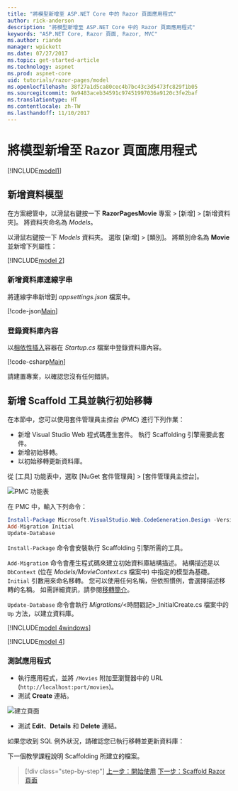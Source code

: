 ```yaml
---
title: "將模型新增至 ASP.NET Core 中的 Razor 頁面應用程式"
author: rick-anderson
description: "將模型新增至 ASP.NET Core 中的 Razor 頁面應用程式"
keywords: "ASP.NET Core, Razor 頁面, Razor, MVC"
ms.author: riande
manager: wpickett
ms.date: 07/27/2017
ms.topic: get-started-article
ms.technology: aspnet
ms.prod: aspnet-core
uid: tutorials/razor-pages/model
ms.openlocfilehash: 38f27a1d5ca80cec4b7bc43c3d5473fc829f1b05
ms.sourcegitcommit: 9a9483aceb34591c97451997036a9120c3fe2baf
ms.translationtype: HT
ms.contentlocale: zh-TW
ms.lasthandoff: 11/10/2017
---
```

# <a name="adding-a-model-to-a-razor-pages-app"></a>將模型新增至 Razor 頁面應用程式

[!INCLUDE[model1](../../includes/RP/model1.md)]

## <a name="add-a-data-model"></a>新增資料模型

在方案總管中，以滑鼠右鍵按一下 **RazorPagesMovie** 專案 > [新增] > [新增資料夾]。 將資料夾命名為 *Models*。

以滑鼠右鍵按一下 *Models* 資料夾。 選取 [新增] > [類別]。 將類別命名為 **Movie** 並新增下列屬性：

[!INCLUDE[model 2](../../includes/RP/model2.md)]

<a name="cs"></a>
### <a name="add-a-database-connection-string"></a>新增資料庫連線字串

將連線字串新增到 *appsettings.json* 檔案中。

[!code-json[Main](../../tutorials/razor-pages/razor-pages-start/sample/RazorPagesMovie/appsettings.json?highlight=8-10)]

<a name="reg"></a>
###  <a name="register-the-database-context"></a>登錄資料庫內容

以[相依性插入](xref:fundamentals/dependency-injection)容器在 *Startup.cs* 檔案中登錄資料庫內容。

[!code-csharp[Main](../../tutorials/razor-pages/razor-pages-start/sample/RazorPagesMovie/Startup.cs?name=snippet_ConfigureServices&highlight=3-6)]

請建置專案，以確認您沒有任何錯誤。

<a name="pmc"></a>
## <a name="add-scaffold-tooling-and-perform-initial-migration"></a>新增 Scaffold 工具並執行初始移轉

在本節中，您可以使用套件管理員主控台 (PMC) 進行下列作業：

* 新增 Visual Studio Web 程式碼產生套件。 執行 Scaffolding 引擎需要此套件。
* 新增初始移轉。
* 以初始移轉更新資料庫。

從 [工具] 功能表中，選取 [NuGet 套件管理員] > [套件管理員主控台]。

  ![PMC 功能表](../first-mvc-app/adding-model/_static/pmc.png)

在 PMC 中，輸入下列命令：

```powershell
Install-Package Microsoft.VisualStudio.Web.CodeGeneration.Design -Version 2.0.0
Add-Migration Initial
Update-Database
```

`Install-Package` 命令會安裝執行 Scaffolding 引擎所需的工具。

`Add-Migration` 命令會產生程式碼來建立初始資料庫結構描述。 結構描述是以 `DbContext` (位在 *Models/MovieContext.cs* 檔案中) 中指定的模型為基礎。 `Initial` 引數用來命名移轉。 您可以使用任何名稱，但依照慣例，會選擇描述移轉的名稱。 如需詳細資訊，請參閱[移轉簡介](xref:data/ef-mvc/migrations#introduction-to-migrations)。

`Update-Database` 命令會執行 *Migrations/*\<時間戳記>_InitialCreate.cs 檔案中的 `Up` 方法，以建立資料庫。

[!INCLUDE[model 4windows](../../includes/RP/model4Win.md)]

[!INCLUDE[model 4](../../includes/RP/model4tbl.md)]

<a name="test"></a>
### <a name="test-the-app"></a>測試應用程式

* 執行應用程式，並將 `/Movies` 附加至瀏覽器中的 URL (`http://localhost:port/movies`)。
* 測試 **Create** 連結。

 ![建立頁面](../../tutorials/razor-pages/model/_static/conan.png)

<a name="scaffold"></a>

* 測試 **Edit**、**Details** 和 **Delete** 連結。

如果您收到 SQL 例外狀況，請確認您已執行移轉並更新資料庫：

下一個教學課程說明 Scaffolding 所建立的檔案。

>[!div class="step-by-step"]
[上一步：開始使用](xref:tutorials/razor-pages/razor-pages-start)
[下一步：Scaffold Razor 頁面](xref:tutorials/razor-pages/page)    

